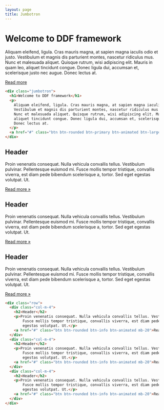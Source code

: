 ```yaml
---
layout: page
title: Jumbotron
---
```


<div class="jumbotron mt-20 mb-20">
  <h1>Welcome to DDF framework</h1>
  <p>
    Aliquam eleifend, ligula. Cras mauris magna, at sapien magna iaculis odio et justo.
    Vestibulum et magnis dis parturient montes, nascetur ridiculus mus.
    Nunc et malesuada aliquet. Quisque rutrum, wisi adipiscing elit. Mauris in quam leo,
    aliquet tincidunt congue. Donec ligula dui, accumsan et, scelerisque justo nec augue.
    Donec lectus at.
  </p>
  <a href="#" class="btn btn-rounded btn-primary btn-animated btn-large">Read more</a>
</div>

```html
<div class="jumbotron">
  <h1>Welcome to DDF framework</h1>
  <p>
    Aliquam eleifend, ligula. Cras mauris magna, at sapien magna iaculis odio et justo.
    Vestibulum et magnis dis parturient montes, nascetur ridiculus mus.
    Nunc et malesuada aliquet. Quisque rutrum, wisi adipiscing elit. Mauris in quam leo,
    aliquet tincidunt congue. Donec ligula dui, accumsan et, scelerisque justo nec augue.
    Donec lectus at.
  </p>
  <a href="#" class="btn btn-rounded btn-primary btn-animated btn-large">Read more</a>
</div>
```

<div class="mt-20 mb-20" style="display: block">
  <div class="row">
    <div class="col-m-4">
      <h2>Header</h2>
      <p>Proin venenatis consequat. Nulla vehicula convallis tellus. Vestibulum pulvinar. Pellentesque euismod mi.
          Fusce mollis tempor tristique, convallis viverra, est diam pede bibendum scelerisque a, tortor. Sed eget
          egestas volutpat. Ut.</p>
      <a href="#" class="btn btn-rounded btn-info btn-animated mb-20">Read more &raquo;</a>
    </div>
    <div class="col-m-4">
      <h2>Header</h2>
      <p>Proin venenatis consequat. Nulla vehicula convallis tellus. Vestibulum pulvinar. Pellentesque euismod mi.
          Fusce mollis tempor tristique, convallis viverra, est diam pede bibendum scelerisque a, tortor. Sed eget
          egestas volutpat. Ut.</p>
      <a href="#" class="btn btn-rounded btn-info btn-animated mb-20">Read more &raquo;</a>
    </div>
    <div class="col-m-4">
      <h2>Header</h2>
      <p>Proin venenatis consequat. Nulla vehicula convallis tellus. Vestibulum pulvinar. Pellentesque euismod mi.
          Fusce mollis tempor tristique, convallis viverra, est diam pede bibendum scelerisque a, tortor. Sed eget
          egestas volutpat. Ut.</p>
      <a href="#" class="btn btn-rounded btn-info btn-animated mb-20">Read more &raquo;</a>
    </div>
  </div>
</div>

```html
<div class="row">
  <div class="col-m-4">
    <h2>Header</h2>
    <p>Proin venenatis consequat. Nulla vehicula convallis tellus. Vestibulum pulvinar. Pellentesque euismod mi.
        Fusce mollis tempor tristique, convallis viverra, est diam pede bibendum scelerisque a, tortor. Sed eget
        egestas volutpat. Ut.</p>
    <a href="#" class="btn btn-rounded btn-info btn-animated mb-20">Read more &raquo;</a>
  </div>
  <div class="col-m-4">
    <h2>Header</h2>
    <p>Proin venenatis consequat. Nulla vehicula convallis tellus. Vestibulum pulvinar. Pellentesque euismod mi.
        Fusce mollis tempor tristique, convallis viverra, est diam pede bibendum scelerisque a, tortor. Sed eget
        egestas volutpat. Ut.</p>
    <a href="#" class="btn btn-rounded btn-info btn-animated mb-20">Read more &raquo;</a>
  </div>
  <div class="col-m-4">
    <h2>Header</h2>
    <p>Proin venenatis consequat. Nulla vehicula convallis tellus. Vestibulum pulvinar. Pellentesque euismod mi.
        Fusce mollis tempor tristique, convallis viverra, est diam pede bibendum scelerisque a, tortor. Sed eget
        egestas volutpat. Ut.</p>
    <a href="#" class="btn btn-rounded btn-info btn-animated mb-20">Read more &raquo;</a>
  </div>
</div>
```
